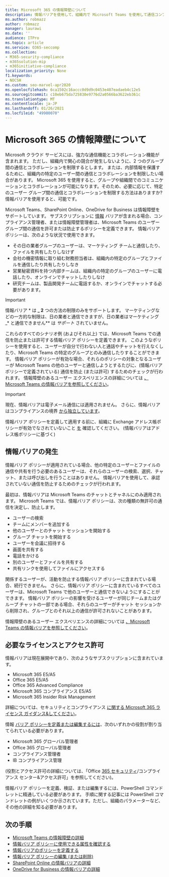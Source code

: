 ```yaml
---
title: Microsoft 365 の情報障壁について
description: 情報バリアを使用して、組織内で Microsoft Teams を使用して通信コンプライアンスを確保します。
ms.author: robmazz
author: robmazz
manager: laurawi
ms.date: ''
audience: ITPro
ms.topic: article
ms.service: O365-seccomp
ms.collection:
- M365-security-compliance
- m365solution-mip
- m365initiative-compliance
localization_priority: None
f1.keywords:
- NOCSH
ms.custom: seo-marvel-apr2020
ms.openlocfilehash: 6ca1502c16accc0d9d9c0453e407eadaeb4c12e5
ms.sourcegitcommit: c10eb675da725830e9776d2a0566ba3622eb361c
ms.translationtype: MT
ms.contentlocale: ja-JP
ms.lasthandoff: 01/26/2021
ms.locfileid: "49980070"
---
```

# <a name="learn-about-information-barriers-in-microsoft-365"></a>Microsoft 365 の情報障壁について

Microsoft クラウド サービスには、強力な通信機能とコラボレーション機能が含まれます。 ただし、組織内で関心の競合が発生しないように、2 つのグループ間の通信とコラボレーションを制限するとします。 または、内部情報を保護するために、組織内の特定のユーザー間の通信とコラボレーションを制限したい場合があります。 Microsoft 365 を使用すると、グループや組織間でのコミュニケーションとコラボレーションが可能になります。そのため、必要に応じて、特定のユーザー グループ間の通信とコラボレーションを制限する方法はありますか? 情報バリアを使用すると、可能です。

Microsoft Teams、SharePoint Online、OneDrive for Business は情報障壁をサポートしています。 サブスクリプションに [情報](#required-licenses-and-permissions) バリアが含まれる場合、コンプライアンス管理者、または情報障壁管理者は、Microsoft Teams のユーザー グループ間の通信を許可または防止するポリシーを定義できます。 情報バリア ポリシーは、次のような状況で使用できます。

- その日の業者グループのユーザーは、マーケティング チームと通信したり、ファイルを共有したりしなけず
- 会社の機密情報に取り組む財務担当者は、組織内の特定のグループとファイルを通信したり共有したりしなき
- 営業秘密資料を持つ内部チームは、組織内の特定のグループのユーザーに電話したり、オンラインでチャットしたりしなけ
- 研究チームは、製品開発チームに電話するか、オンラインでチャットする必要があります。

> [!IMPORTANT]
> 情報バリア * は **_ 2** つの方法の制限のみをサポートします。 マーケティングなどの一方的な制限は、日の業者と通信できますが、日の業者はマーケティング _* と通信できません** は _サポート_ されていません。

これらのすべてのシナリオ例 (およびそれ以上) では、Microsoft Teams での通信を防止または許可する情報バリア ポリシーを定義できます。 このようなポリシーを使用すると、ユーザーが自分で行わない人と通話やチャットを行えなくしたり、Microsoft Teams の特定のグループとのみ通信したりすることができます。 情報バリア ポリシーが有効な場合、それらのポリシーの対象となるユーザーが Microsoft Teams の他のユーザーと通信しようとするたびに、(情報バリア ポリシーで定義されている) 通信を防止 (または許可) するためのチェックが行われます。 情報障壁のあるユーザー エクスペリエンスの詳細については [、Microsoft Teams の情報バリアを参照してください](https://docs.microsoft.com/MicrosoftTeams/information-barriers-in-teams)。

> [!IMPORTANT]
> 現在、情報バリアは電子メール通信には適用されません。 さらに、情報バリアはコンプライアンスの境界 [から独立しています](set-up-compliance-boundaries.md)。<p> 情報バリア ポリシーを定義して適用する前に、組織に Exchange アドレス帳ポリシーが有効でなされていないこと [を](https://docs.microsoft.com/exchange/address-books/address-book-policies/address-book-policies) 確認してください。 (情報バリアはアドレス帳ポリシーに基づく)

## <a name="what-happens-with-information-barriers"></a>情報バリアの発生

情報バリア ポリシーが適用されている場合、他の特定のユーザーとファイルの通信や共有を行う必要のあるユーザーは、それらのユーザーの検索、選択、チャット、または呼び出しを行うことはありません。 情報バリアを使用して、承認されていない通信を防止するためのチェックが行われます。

最初は、情報バリアは Microsoft Teams のチャットとチャネルにのみ適用されます。 Microsoft Teams では、情報バリア ポリシーは、次の種類の無許可の通信を決定し、防止します。

- ユーザーの検索
- チームにメンバーを追加する
- 他のユーザーとのチャット セッションを開始する
- グループ チャットを開始する
- ユーザーを会議に招待する
- 画面を共有する
- 電話をかける
- 別のユーザーとファイルを共有する
- 共有リンクを使用してファイルにアクセスする

関係するユーザーが、活動を防止する情報バリア ポリシーに含まれている場合、続行できません。 さらに、情報バリア ポリシーに含まれているすべてのユーザーは、Microsoft Teams で他のユーザーと通信できないようにすることができます。 情報バリア ポリシーの影響を受けるユーザーが同じチームまたはグループ チャットの一部である場合、それらのユーザーがチャット セッションから削除され、グループとのそれ以上の通信が許可されないことがあります。

情報障壁のあるユーザー エクスペリエンスの詳細については [、Microsoft Teams の情報バリアを参照してください](https://docs.microsoft.com/MicrosoftTeams/information-barriers-in-teams)。

## <a name="required-licenses-and-permissions"></a>必要なライセンスとアクセス許可

情報バリアは現在展開中であり、次のようなサブスクリプションに含まれています。

- Microsoft 365 E5/A5
- Office 365 E5/A5
- Office 365 Advanced Compliance
- Microsoft 365 コンプライアンス E5/A5
- Microsoft 365 Insider Risk Management

詳細については、セキュリティとコンプライアンス [に関する Microsoft 365 ライセンス ガイダンス&してください](https://docs.microsoft.com/office365/servicedescriptions/microsoft-365-service-descriptions/microsoft-365-tenantlevel-services-licensing-guidance/microsoft-365-security-compliance-licensing-guidance#information-protection)。

情報 [バリア ポリシーを定義または編集するには](information-barriers-policies.md)、次のいずれかの役割が割り当てられている必要があります。

- Microsoft 365 グローバル管理者
- Office 365 グローバル管理者
- コンプライアンス管理者
- IB コンプライアンス管理

(役割とアクセス許可の詳細については、「Office [365 セキュリティ](../security/office-365-security/permissions-in-the-security-and-compliance-center.md)/コンプライアンス センター&アクセス許可」を参照してください)。

情報バリア ポリシーを定義、検証、または編集するには、PowerShell コマンドレットに精通している必要があります。 手順に関する記事には PowerShell コマンドレットの例[](information-barriers-policies.md)がいくつか示されています。ただし、組織のパラメーターなど、その他の詳細を知る必要があります。

## <a name="next-steps"></a>次の手順

- [Microsoft Teams の情報障壁の詳細](https://docs.microsoft.com/MicrosoftTeams/information-barriers-in-teams)
- [情報バリア ポリシーに使用できる属性を確認する](information-barriers-attributes.md)
- [情報バリアのポリシーを定義する](information-barriers-policies.md)
- [情報バリア ポリシーの編集 (または削除)](information-barriers-edit-segments-policies.md)
- [SharePoint Online の情報バリアの詳細](https://docs.microsoft.com/sharepoint/information-barriers)
- [OneDrive for Business の情報バリアの詳細](https://docs.microsoft.com/onedrive/information-barriers)
